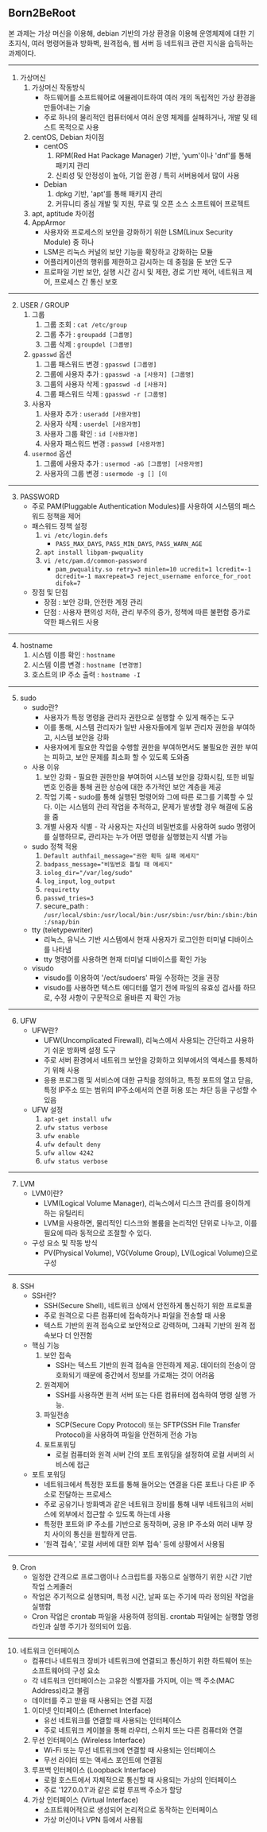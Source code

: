 Born2BeRoot
---

본 과제는 가상 머신을 이용해, debian 기반의 가상 환경을 이용해 운영체제에 대한 기초지식, 여러 명령어들과 방화벽, 원격접속, 웹 서버 등 네트워크 관련 지식을 습득하는 과제이다.

---
1. 가상머신
	1. 가상머신 작동방식
		- 하드웨어를 소프트웨어로 에뮬레이트하여 여러 개의 독립적인 가상 환경을 만들어내는 기술
		- 주로 하나의 물리적인 컴퓨터에서 여러 운영 체제를 실해하거나, 개발 및 테스트 목적으로 사용
	2. centOS, Debian 차이점
		- centOS 
			1. RPM(Red Hat Package Manager) 기반, 'yum'이나 'dnf'를 통해 패키지 관리
			2. 신뢰성 및 안정성이 높아, 기업 환경 / 특히 서버용에서 많이 사용
		- Debian
			1. dpkg 기반, 'apt'를 통해 패키지 관리
			2. 커뮤니티 중심 개발 및 지원, 무료 및 오픈 소스 소프트웨어 프로젝트
	3. apt, aptitude 차이점
	4. AppArmor
		- 사용자와 프로세스의 보안을 강화하기 위한 LSM(Linux Security Module) 중 하나
		- LSM은 리눅스 커널의 보안 기능을 확장하고 강화하는 모듈
		- 어플리케이션의 행위를 제한하고 감시하는 데 중점을 둔 보안 도구
		- 프로파일 기반 보안, 실행 시간 감시 및 제한, 경로 기반 제어, 네트워크 제어, 프로세스 간 통신 보호
---
2. USER / GROUP
	1. 그룹
		1. 그룹 조회 : `cat /etc/group`
		2. 그룹 추가 : `groupadd [그룹명]`
		3. 그룹 삭제 : `groupdel [그룹명]`
	2. `gpasswd` 옵션
		1. 그룹 패스워드 변경 : `gpasswd [그룹명]`
		2. 그룹에 사용자 추가 : `gpasswd -a [사용자] [그룹명]`
		3. 그룹의 사용자 삭제 : `gpasswd -d [사용자]`
		4. 그룹 패스워드 삭제 : `gpasswd -r [그룹명]`
	3.  사용자
		1. 사용자 추가 : `useradd [사용자명]`
		2. 사용자 삭제 : `userdel [사용자명]`
		3. 사용자 그룹 확인 : `id [사용자명]`
		4. 사용자 패스워드 변경 : `passwd [사용자명]`
	4. `usermod` 옵션
		1. 그룹에 사용자 추가 : `usermod -aG [그룹명] [사용자명]`
		2. 사용자의 그룹 변경 : `usermode -g [] [이`
---
3. PASSWORD
	- 주로 PAM(Pluggable Authentication Modules)를 사용하여 시스템의 패스워드 정책을 제어
	- 패스워드 정책 설정
		1. `vi /etc/login.defs`
			- `PASS_MAX_DAYS`, `PASS_MIN_DAYS`, `PASS_WARN_AGE`
		2. `apt install libpam-pwquality`
		3. `vi /etc/pam.d/common-password`
			- `pam_pwquality.so retry=3 minlen=10 ucredit=1 lcredit=-1 dcredit=-1 maxrepeat=3 reject_username enforce_for_root difok=7`
	- 장점 및 단점
		- 장점 : 보안 강화, 안전한 계정 관리
		- 단점 : 사용자 편의성 저하, 관리 부주의 증가, 정책에 따른 불편함 증가로 약한 패스워드 사용
---
4. hostname
	1. 시스템 이름 확인 : `hostname`
	2. 시스템 이름 변경 : `hostname [변경명]`
	3. 호스트의 IP 주소 출력 : `hostname -I`
---
5. sudo
	- sudo란?
		- 사용자가 특정 명령을 관리자 권한으로 실행할 수 있게 해주는 도구
		- 이를 통해, 시스템 관리자가 일반 사용자들에게 일부 관리자 권한을 부여하고, 시스템 보안을 강화
		- 사용자에게 필요한 작업을 수행할 권한을 부여하면서도 불필요한 권한 부여는 피하고, 보안 문제를 최소화 할 수 있도록 도와줌
	- 사용 이유
		1. 보안 강화 - 필요한 권한만을 부여하여 시스템 보안을 강화시킴, 또한 비밀번호 인증을 통해 권한 상승에 대한 추가적인 보안 계층을 제공
		2. 작업 기록 - sudo를 통해 실행된 명령어와 그에 따른 로그를 기록할 수 있다. 이는 시스템의 관리 작업을 추적하고, 문제가 발생할 경우 해결에 도움을 줌
		3. 개별 사용자 식별 - 각 사용자는 자신의 비밀번호를 사용하여 sudo 명령어를 실행하므로, 관리자는 누가 어떤 명령을 실행했는지 식별 가능
	-  sudo 정책 적용
		1. `Default authfail_message="권한 획득 실패 메세지"`
		2. `badpass_message="비밀번호 틀릴 때 메세지"`
		3. `iolog_dir="/var/log/sudo"`
		4. `log_input`, `log_output`
		5. `requiretty`
		6. `passwd_tries=3`
		7. secure_path : `/usr/local/sbin:/usr/local/bin:/usr/sbin:/usr/bin:/sbin:/bin:/snap/bin`
	-  tty (teletypewriter)
		- 리눅스, 유닉스 기반 시스템에서 현재 사용자가 로그인한 터미널 디바이스를 나타냄
		- tty 명령어를 사용하면 현재 터미널 디바이스를 확인 가능
	-  visudo
		- visudo를 이용하여 '/ect/sudoers' 파일 수정하는 것을 권장
		- visudo를 사용하면 텍스트 에디터를 열기 전에 파일의 유효성 검사를 하므로, 수정 사항이 구문적으로 올바른 지 확인 가능
---
6. UFW
	- UFW란?
		- UFW(Uncomplicated Firewall), 리눅스에서 사용되는 간단하고 사용하기 쉬운 방화벽 설정 도구
		- 주로 서버 환경에서 네트워크 보안을 강화하고 외부에서의 액세스를 통제하기 위해 사용
		- 응용 프로그램 및 서비스에 대한 규칙을 정의하고, 특정 포트의 열고 닫음, 특정 IP주소 또는 범위의 IP주소에서의 연결 허용 또는 차단 등을 구성할 수 있음
	- UFW 설정
		1. `apt-get install ufw`
		2. `ufw status verbose`
		3. `ufw enable` 
		4. `ufw default deny`
		5. `ufw allow 4242`
		6. `ufw status verbose`
---
7. LVM
	- LVM이란?
		- LVM(Logical Volume Manager), 리눅스에서 디스크 관리를 용이하게 하는 유틸리티
		- LVM을 사용하면, 물리적인 디스크와 볼륨을 논리적인 단위로 나누고, 이를 필요에 따라 동적으로 조절할 수 있다.
	- 구성 요소 및 작동 방식
		- PV(Physical Volume), VG(Volume Group), LV(Logical Volume)으로 구성
---
8. SSH
	- SSH란?
		- SSH(Secure Shell), 네트워크 상에서 안전하게 통신하기 위한 프로토콜
		- 주로 원격으로 다른 컴퓨터에 접속하거나 파일을 전송할 때 사용
		- 텍스트 기반의 원격 접속으로 보안적으로 강력하며, 그래픽 기반의 원격 접속보다 더 안전함
	- 핵심 기능
		1. 보안 접속
			- SSH는 텍스트 기반의 원격 접속을 안전하게 제공. 데이터의 전송이 암호화되기 때문에 중간에서 정보를 가로채는 것이 어려움
		2. 원격제어
			- SSH를 사용하면 원격 서버 또는 다른 컴퓨터에 접속하여 명령 실행 가능.
		3. 파일전송
			- SCP(Secure Copy Protocol) 또는 SFTP(SSH File Transfer Protocol)을 사용하여 파일을 안전하게 전송 가능
		4. 포트포워딩
			- 로컬 컴퓨터와 원격 서버 간의 포트 포워딩을 설정하여 로컬 서버의 서비스에 접근
	- 포트 포워딩
		- 네트워크에서 특정한 포트를 통해 들어오는 연결을 다른 포트나 다른 IP 주소로 전달하는 프로세스
		- 주로 공유기나 방화벽과 같은 네트워크 장비를 통해 내부 네트워크의 서비스에 외부에서 접근할 수 있도록 하는데 사용
		- 특정한 포트와 IP 주소를 기반으로 동작하며, 공용 IP 주소와 여러 내부 장치 사이의 통신을 원할하게 만듬.
		- '원격 접속', '로컬 서버에 대한 외부 접속' 등에 상황에서 사용됨
---
9. Cron
	- 일정한 간격으로 프로그램이나 스크립트를 자동으로 실행하기 위한 시간 기반 작업 스케줄러
	-  작업은 주기적으로 실행되며, 특정 시간, 날짜 또는 주기에 따라 정의된 작업을 실행함
	- Cron 작업은 crontab 파일을 사용하여 정의됨. crontab 파일에는 실행할 명령 라인과 실행 주기가 정의되어 있음.
---
10. 네트워크 인터페이스
	- 컴퓨터나 네트워크 장비가 네트워크에 연결되고 통신하기 위한 하트웨어 또는 소프트웨어의 구성 요소
	- 각 네트워크 인터페이스는 고유한 식별자를 가지며, 이는 맥 주소(MAC Address)라고 불림
	- 데이터를 주고 받을 때 사용되는 연결 지점
	1. 이더넷 인터페이스 (Ethernet Interface)
		- 유선 네트워크를 연결할 때 사용되는 인터페이스
		- 주로 네트워크 케이블을 통해 라우터, 스위치 또는 다른 컴퓨터와 연결
	2. 무선 인터페이스 (Wireless Interface)
		- Wi-Fi 또는 무선 네트워크에 연결할 때 사용되는 인터페이스
		- 무선 라이터 또는 액세스 포인트에 연결됨
	3. 루프백 인터페이스 (Loopback Interface)
		- 로컬 호스트에서 자체적으로 통신할 때 사용되는 가상의 인터페이스
		- 주로 '127.0.0.1'과 같은 로컬 루프백 주소가 할당
	4. 가상 인터페이스 (Virtual Interface)
		- 소프트웨어적으로 생성되어 논리적으로 동작하는 인터페이스
		- 가상 머신이나 VPN 등에서 사용됨